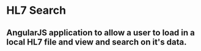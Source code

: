# HL7 Search

## AngularJS application to allow a user to load in a local HL7 file and view and search on it's data.